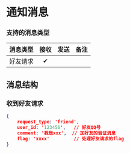 # 通知消息

### 支持的消息类型

| 消息类型 | 接收 | 发送 | 备注 |
|------|:--:|:--:|----|
| 好友请求 | ✔  |    |    |

## 消息结构

### 收到好友请求
```json lines
{
    request_type: 'friend',
    user_id: '123456',   // 好友QQ号
    comment: '我是xxx',  // 加好友的验证消息
    flag: 'xxxx'         // 处理好友请求的flag
}
```
